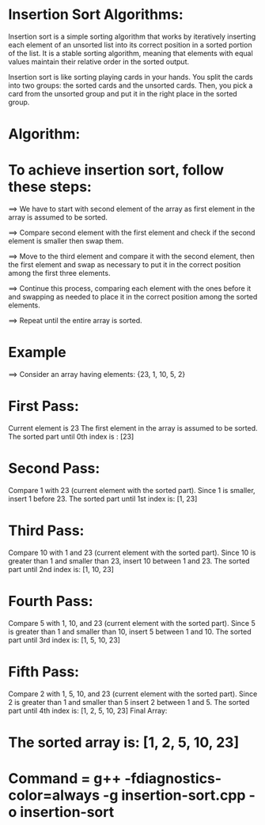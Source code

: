 # Insertion Sort Algorithms: 
Insertion sort is a simple sorting algorithm that works by iteratively inserting each element of an unsorted list into its correct position in a sorted portion of the list. It is a stable sorting algorithm, meaning that elements with equal values maintain their relative order in the sorted output.

Insertion sort is like sorting playing cards in your hands. You split the cards into two groups: the sorted cards and the unsorted cards. Then, you pick a card from the unsorted group and put it in the right place in the sorted group.


# Algorithm:
# To achieve insertion sort, follow these steps:

==> We have to start with second element of the array as first element in the array is assumed to be sorted.

==> Compare second element with the first element and check if the second element is smaller then swap them.

==> Move to the third element and compare it with the second element, then the first element and swap as necessary to put it in the correct position among the first three elements.

==> Continue this process, comparing each element with the ones before it and swapping as needed to place it in the correct position among the sorted elements.

==> Repeat until the entire array is sorted.

# Example
==> Consider an array having elements: {23, 1, 10, 5, 2}


# First Pass:

Current element is 23
The first element in the array is assumed to be sorted.
The sorted part until 0th index is : [23]

# Second Pass:

Compare 1 with 23 (current element with the sorted part).
Since 1 is smaller, insert 1 before 23.
The sorted part until 1st index is: [1, 23]

# Third Pass:

Compare 10 with 1 and 23 (current element with the sorted part).
Since 10 is greater than 1 and smaller than 23, insert 10 between 1 and 23.
The sorted part until 2nd index is: [1, 10, 23]

# Fourth Pass:

Compare 5 with 1, 10, and 23 (current element with the sorted part).
Since 5 is greater than 1 and smaller than 10, insert 5 between 1 and 10.
The sorted part until 3rd index is: [1, 5, 10, 23]

# Fifth Pass:

Compare 2 with 1, 5, 10, and 23 (current element with the sorted part).
Since 2 is greater than 1 and smaller than 5 insert 2 between 1 and 5.
The sorted part until 4th index is: [1, 2, 5, 10, 23]
Final Array:

# The sorted array is: [1, 2, 5, 10, 23]


# Command = g++ -fdiagnostics-color=always -g insertion-sort.cpp -o insertion-sort